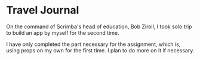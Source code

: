 # Travel Journal

On the command of Scrimba's head of education, Bob Ziroll, I took solo trip to build an app by myself for the second time.

I have only completed the part necessary for the assignment, which is, using props on my own for the first time. I plan to do more on it if necessary.
